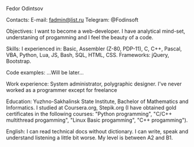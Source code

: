 Fedor Odintsov

Contacts:
E-mail: fadmin@list.ru
Telegram: @Fodinsoft

Objectives:
I want to become a web-developer. I have analytical mind-set, understaning of progamming and I feel the beauty of a code.

Skills:
I experienced in: Basic, Assembler (Z-80, PDP-11), C, C++, Pascal, VBA, Python, Lua, JS, Bash, SQL, HTML, CSS. Frameworks: jQuery, Bootstrap.

Code examples:
...Will be later...

Work experience:
System administrator, polygraphic designer. I've never worked as a programmer except for freelance

Education:
Yuzhno-Sakhalinsk State Institute, Bachelor of Mathematics and Informatics.
I studied at Coursera.org, Stepik.org (I have obtained gold certificates in the following courses: "Python programming", "С/С++ multithread progamming", "Linux Basic progamming", "C++ progamming").

English:
I can read technical docs without dictionary. I can write, speak and understand listening a little bit worse. My level is between А2 and B1.